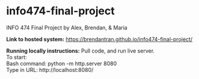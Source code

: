 # info474-final-project
INFO 474 Final Project by Alex, Brendan, &amp; Maria

**Link to hosted system:**
https://brendantran.github.io/info474-final-project/

**Running locally instructions:** 
Pull code, and run live server.  
To start:  
Bash command: python -m http.server 8080  
Type in URL: http://localhost:8080/ 
